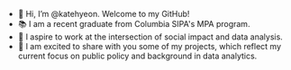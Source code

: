 - 👋 Hi, I’m @katehyeon. Welcome to my GitHub!
- 📚 I am a recent graduate from Columbia SIPA's MPA program.
- 🎯 I aspire to work at the intersection of social impact and data analysis.
- 👾 I am excited to share with you some of my projects, which reflect my current focus on public policy and background in data analytics.
